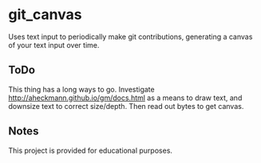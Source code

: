 git_canvas
=======
Uses text input to periodically make git contributions, generating a canvas of your text input over time.

ToDo
-------
This thing has a long ways to go.
Investigate http://aheckmann.github.io/gm/docs.html as a means to draw text, and downsize text to correct size/depth. Then read out bytes to get canvas.

Notes
-------
This project is provided for educational purposes.


